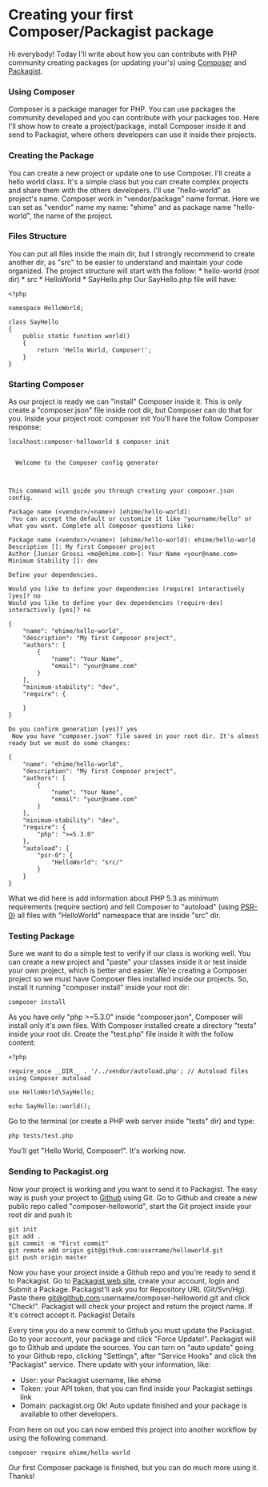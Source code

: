 # Creating your first Composer/Packagist package

Hi everybody! Today I'll write about how you can contribute with PHP community creating packages (or updating your's) using [Composer](http://getcomposer.org/) and [Packagist](http://packagist.org/).

### Using Composer

Composer is a package manager for PHP. You can use packages the community developed and you can contribute with your packages too. Here I'll show how to create a project/package, install Composer inside it and send to Packagist, where others developers can use it inside their projects.

### Creating the Package

You can create a new project or update one to use Composer. I'll create a hello world class. It's a simple class but you can create complex projects and share them with the others developers. I'll use "hello-world" as project's name. Composer work in "vendor/package" name format. Here we can set as "vendor" name my name: "ehime" and as package name "hello-world", the name of the project.

### Files Structure

You can put all files inside the main dir, but I strongly recommend to create another dir, as "src" to be easier to understand and maintain your code organized. The project structure will start with the follow: * hello-world (root dir) * src * HelloWorld * SayHello.php Our SayHello.php file will have:

```
<?php

namespace HelloWorld;

class SayHello
{
    public static function world()
    {
        return 'Hello World, Composer!';
    }
}
```

### Starting Composer

As our project is ready we can "install" Composer inside it. This is only create a "composer.json" file inside root dir, but Composer can do that for you. Inside your project root: composer init You'll have the follow Composer response:

```
localhost:composer-helloworld $ composer init


  Welcome to the Composer config generator  



This command will guide you through creating your composer.json config.

Package name (<vendor>/<name>) [ehime/hello-world]:
 You can accept the default or customize it like "yourname/hello" or what you want. Complete all Composer questions like:

Package name (<vendor>/<name>) [ehime/hello-world]: ehime/hello-world
Description []: My first Composer project
Author [Junior Grossi <me@ehime.com>]: Your Name <your@name.com>
Minimum Stability []: dev

Define your dependencies.

Would you like to define your dependencies (require) interactively [yes]? no
Would you like to define your dev dependencies (require-dev) interactively [yes]? no

{
    "name": "ehime/hello-world",
    "description": "My first Composer project",
    "authors": [
        {
            "name": "Your Name",
            "email": "your@name.com"
        }
    ],
    "minimum-stability": "dev",
    "require": {

    }
}

Do you confirm generation [yes]? yes
 Now you have "composer.json" file saved in your root dir. It's almost ready but we must do some changes:

{
    "name": "ehime/hello-world",
    "description": "My first Composer project",
    "authors": [
        {
            "name": "Your Name",
            "email": "your@name.com"
        }
    ],
    "minimum-stability": "dev",
    "require": {
        "php": ">=5.3.0"
    },
    "autoload": {
        "psr-0": {
            "HelloWorld": "src/"
        }
    }
}
```

What we did here is add information about PHP 5.3 as minimum requirements (require section) and tell Composer to "autoload" (using [PSR-0](https://github.com/php-fig/fig-standards/blob/master/accepted/PSR-0.md)) all files with "HelloWorld" namespace that are inside "src" dir.

### Testing Package

Sure we want to do a simple test to verify if our class is working well. You can create a new project and "paste" your classes inside it or test inside your own project, which is better and easier. We're creating a Composer project so we must have Composer files installed inside our projects. So, install it running "composer install" inside your root dir:

`composer install`

As you have only "php >=5.3.0" inside "composer.json", Composer will install only it's own files. With Composer installed create a directory "tests" inside your root dir. Create the "test.php" file inside it with the follow content:

```
<?php

require_once __DIR__ . '/../vendor/autoload.php'; // Autoload files using Composer autoload

use HelloWorld\SayHello;

echo SayHello::world();
```

Go to the terminal (or create a PHP web server inside "tests" dir) and type:

`php tests/test.php`

You'll get "Hello World, Composer!". It's working now.

### Sending to Packagist.org

Now your project is working and you want to send it to Packagist. The easy way is push your project to [Github](http://github.com/) using Git. Go to Github and create a new public repo called "composer-helloworld", start the Git project inside your root dir and push it:

```
git init
git add .
git commit -m "First commit"
git remote add origin git@github.com:username/helloworld.git
git push origin master
```

Now you have your project inside a Github repo and you're ready to send it to Packagist. Go to [Packagist web site](http://packagist.org/), create your account, login and Submit a Package. Packagist'll ask you for Repository URL (Git/Svn/Hg). Paste there git@github.com:username/composer-helloworld.git and click "Check!". Packagist will check your project and return the project name. If it's correct accept it.
Packagist Details

Every time you do a new commit to Github you must update the Packagist. Go to your account, your package and click "Force Update!". Packagist will go to Github and update the sources. You can turn on "auto update" going to your Github repo, clicking "Settings", after "Service Hooks" and click the "Packagist" service. There update with your information, like:

 * User: your Packagist username, like ehime
 * Token: your API token, that you can find inside your Packagist settings link
 * Domain: packagist.org Ok! Auto update finished and your package is available to other developers.

From here on out you can now embed this project into another workflow by using the following command.

`composer require ehime/hello-world`

Our first Composer package is finished, but you can do much more using it. Thanks!
